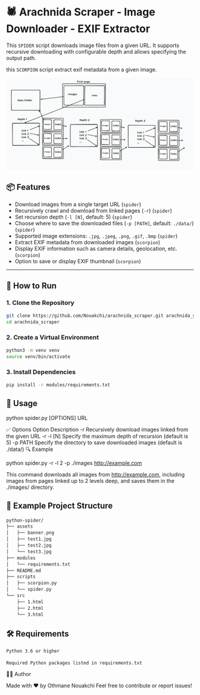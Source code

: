 # 🕷️ Arachnida Scraper - Image Downloader - EXIF Extractor

This `SPIDER` script downloads image files from a given URL. It supports recursive downloading with configurable depth and allows specifying the output path.

this `SCORPION` script extract exif metadata from a given image.

![Description](assets/banner.png)

## 📦 Features

- Download images from a single target URL (`spider`)
- Recursively crawl and download from linked pages (`-r`) (`spider`)
- Set recursion depth (`-l [N]`, default: 5) (`spider`)
- Choose where to save the downloaded files (`-p [PATH]`, default: `./data/`) (`spider`)
- Supported image extensions: `.jpg`, `.jpeg`, `.png`, `.gif`, `.bmp` (`spider`)
- Extract EXIF metadata from downloaded images (`scorpion`)
- Display EXIF information such as camera details, geolocation, etc. (`scorpion`)
- Option to save or display EXIF thumbnail (`scorpion`)


---

## 🚀 How to Run

### 1. Clone the Repository

```bash
git clone https://github.com/Nouakchi/arachnida_scraper.git arachnida_scraper
cd arachnida_scraper
```
### 2. Create a Virtual Environment

```bash
python3 -m venv venv
source venv/bin/activate
```

### 3. Install Dependencies

```bash
pip install -r modules/requirements.txt
```

## 🧪 Usage

python spider.py [OPTIONS] URL

✅ Options
Option	Description
-r	Recursively download images linked from the given URL
-r -l [N]	Specify the maximum depth of recursion (default is 5)
-p PATH	Specify the directory to save downloaded images (default is ./data/)
🔍 Example

python spider.py -r -l 2 -p ./images http://example.com

This command downloads all images from http://example.com, including images from pages linked up to 2 levels deep, and saves them in the ./images/ directory.

## 📁 Example Project Structure
```bash
python-spider/
├── assets
│   ├── banner.png
│   ├── test1.jpg
│   ├── test2.jpg
│   └── test3.jpg
├── modules
│   └── requirements.txt
├── README.md
├── scripts
│   ├── scorpion.py
│   └── spider.py
└── src
    ├── 1.html
    ├── 2.html
    └── 3.html

```

## 🛠️ Requirements

    Python 3.6 or higher

    Required Python packages listed in requirements.txt

👨‍💻 Author

Made with ❤️ by Othmane Nouakchi
Feel free to contribute or report issues!
